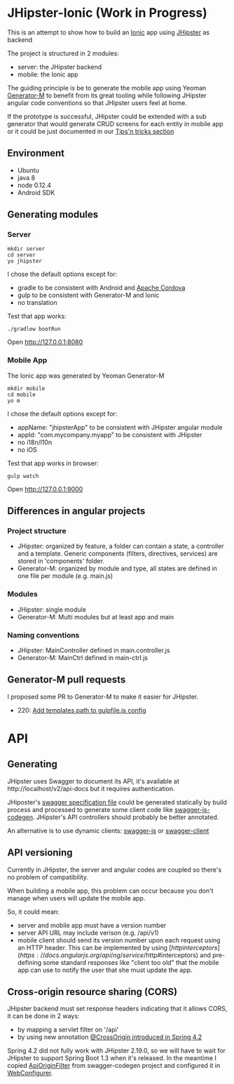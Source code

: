 # JHipster-Ionic (Work in Progress)

This is an attempt to show how to build an [Ionic](http://ionicframework.com/) app using [JHipster](http://jhipster.github.io/) as backend

The project is structured in 2 modules:
- server: the JHipster backend
- mobile: the Ionic app

The guiding principle is be to generate the mobile app using Yeoman [Generator-M](https://github.com/mwaylabs/generator-m)
to benefit from its great tooling while following JHipster angular code conventions so that
JHipster users feel at home.

If the prototype is successful, JHipster could be extended with a sub generator that would generate CRUD screens for each entity in mobile app or it could be just documented in our [Tips'n tricks section](http://jhipster.github.io/tips.html)

## Environment

- Ubuntu
- java 8
- node 0.12.4
- Android SDK

## Generating modules

### Server

    mkdir server
    cd server
    yo jhipster

I chose the default options except for:

- gradle to be consistent with Android and [Apache Cordova](https://cordova.apache.org/)
- gulp to be consistent with Generator-M and Ionic
- no translation

Test that app works:

    ./gradlew bootRun

Open http://127.0.0.1:8080

### Mobile App

The Ionic app was generated by Yeoman Generator-M

    mkdir mobile
    cd mobile
    yo m

I chose the default options except for:

- appName: "jhipsterApp" to be consistent with JHipster angular module
- appId: "com.mycompany.myapp" to be consistent with JHipster
- no i18n/l10n
- no iOS

Test that app works in browser:

    gulp watch

Open http://127.0.0.1:9000

## Differences in angular projects

### Project structure

- JHipster: organized by feature, a folder can contain a state, a controller and a template. Generic components (filters, directives, services) are stored in 'components' folder.
- Generator-M: organized by module and type, all states are defined in one file per module (e.g. main.js)

### Modules

- JHipster: single module
- Generator-M: Multi modules but at least app and main

### Naming conventions

- JHipster: MainController defined in main.controller.js
- Generator-M: MainCtrl defined in main-ctrl.js

## Generator-M pull requests

I proposed some PR to Generator-M to make it easier for JHipster.

- 220: [Add templates path to gulpfile.js config](https://github.com/mwaylabs/generator-m/pull/220)

# API

## Generating

JHipster uses Swagger to document its API, it's available at http://localhost/v2/api-docs but it requires authentication.

JHiposter's [swagger specification file](https://github.com/wordnik/swagger-spec) could be generated statically by build process and processed to generate some client code like [swagger-js-codegen](https://github.com/wcandillon/swagger-js-codegen). JHipster's API controllers should probably be better annotated.

An alternative is to use dynamic clients: [swagger-js](https://github.com/swagger-api/swagger-js) or [swagger-client](https://github.com/signalfx/swagger-client)

## API versioning

Currently in JHipster, the server and angular codes are coupled so there's no problem of compatibility.

When building a mobile app, this problem can occur because you don't manage when users will update the mobile app.

So, it could mean:

- server and mobile app must have a version number
- server API URL may include verison  (e.g. /api/v1)
- mobile client should send its version number upon each request using an HTTP header. This can be implemented by using [$http interceptors](https://docs.angularjs.org/api/ng/service/$http#interceptors) and pre-defining some standard responses like "client too old" that the mobile app can use to notify the user that she must update the app.

## Cross-origin resource sharing (CORS)

JHipster backend must set response headers indicating that it allows CORS, it can be done in 2 ways:

- by mapping a servlet filter on '/api'
- by using new annotation [@CrossOrigin introduced in Spring 4.2](https://spring.io/blog/2015/06/08/cors-support-in-spring-framework)

Spring 4.2 did not fully work with JHipster 2.19.0, so we will have to wait for JHipster to support Spring Boot 1.3
when it's released.
In the meantime I copied [ApiOriginFilter](server/src/main/java/com/mycompany/myapp/web/filter/ApiOriginFilter.java) from swagger-codegen project and configured it in [WebConfigurer](server/src/main/java/com/mycompany/myapp/config/WebConfigurer.java).